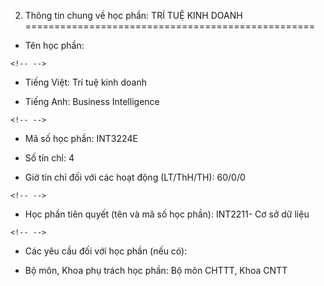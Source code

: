 2. Thông tin chung về học phần: TRÍ TUỆ KINH DOANH
==================================================

-   Tên học phần:

```{=html}
<!-- -->
```
-   Tiếng Việt: Trí tuệ kinh doanh

-   Tiếng Anh: Business Intelligence

```{=html}
<!-- -->
```
-   Mã số học phần: INT3224E

-   Số tín chỉ: 4

-   Giờ tín chỉ đối với các hoạt động (LT/ThH/TH): 60/0/0

```{=html}
<!-- -->
```
-   Học phần tiên quyết (tên và mã số học phần): INT2211- Cơ sở dữ liệu

```{=html}
<!-- -->
```
-   Các yêu cầu đối với học phần (nếu có):

-   Bộ môn, Khoa phụ trách học phần: Bộ môn CHTTT, Khoa CNTT

